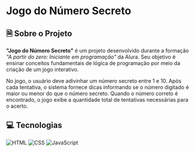 <h1>Jogo do Número Secreto</h1>

<h2>🗎 Sobre o Projeto</h2>
<p>
<strong>"Jogo do Número Secreto"</strong> é um projeto desenvolvido durante a formação 
<em>"A partir do zero: Iniciante em programação"</em> da Alura. Seu objetivo é ensinar conceitos fundamentais 
de lógica de programação por meio da criação de um jogo interativo.
</p>
<p>
No jogo, o usuário deve adivinhar um número secreto entre 1 e 10. Após cada tentativa, o sistema fornece dicas informando se o número digitado é maior ou menor do que o número secreto. Quando o número correto é encontrado, o jogo exibe a quantidade total de tentativas necessárias para o acerto.
</p>
<h2>💻 Tecnologias</h2>
<div>
<img src="https://img.shields.io/badge/HTML-239120?style=for-the-badge&logo=html5&logoColor=white" alt="HTML">
<img src="https://img.shields.io/badge/CSS-239120?&style=for-the-badge&logo=css3&logoColor=white" alt="CSS">
<img src="https://img.shields.io/badge/JavaScript-F7DF1E?style=for-the-badge&logo=javascript&logoColor=black" alt="JavaScript">
</div>
